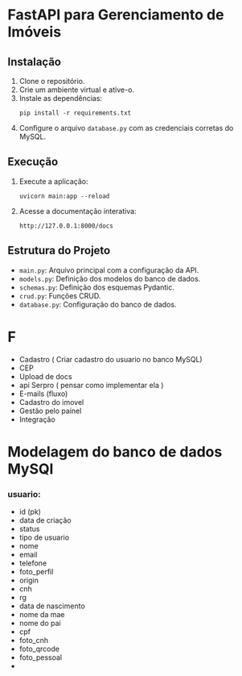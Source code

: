 # FastAPI para Gerenciamento de Imóveis

## Instalação

1. Clone o repositório.
2. Crie um ambiente virtual e ative-o.
3. Instale as dependências:
    ```
    pip install -r requirements.txt
    ```
4. Configure o arquivo `database.py` com as credenciais corretas do MySQL.

## Execução

1. Execute a aplicação:
    ```
    uvicorn main:app --reload
    ```
2. Acesse a documentação interativa:
    ```
    http://127.0.0.1:8000/docs
    ```

## Estrutura do Projeto

- `main.py`: Arquivo principal com a configuração da API.
- `models.py`: Definição dos modelos do banco de dados.
- `schemas.py`: Definição dos esquemas Pydantic.
- `crud.py`: Funções CRUD.
- `database.py`: Configuração do banco de dados.

# F

- Cadastro ( Criar cadastro do usuario no banco MySQL) 
- CEP 
- Upload de docs 
- api Serpro ( pensar como implementar ela )
- E-mails (fluxo)
- Cadastro do imovel
- Gestão pelo painel
- Integração 

# Modelagem do banco de dados MySQl

### usuario:
- id (pk)
- data de criação 
- status 
- tipo de usuario
- nome 
- email
- telefone 
- foto_perfil 
- origin
- cnh
- rg 
- data de nascimento 
- nome da mae 
- nome do pai 
- cpf
- foto_cnh
- foto_qrcode
- foto_pessoal 
- 
